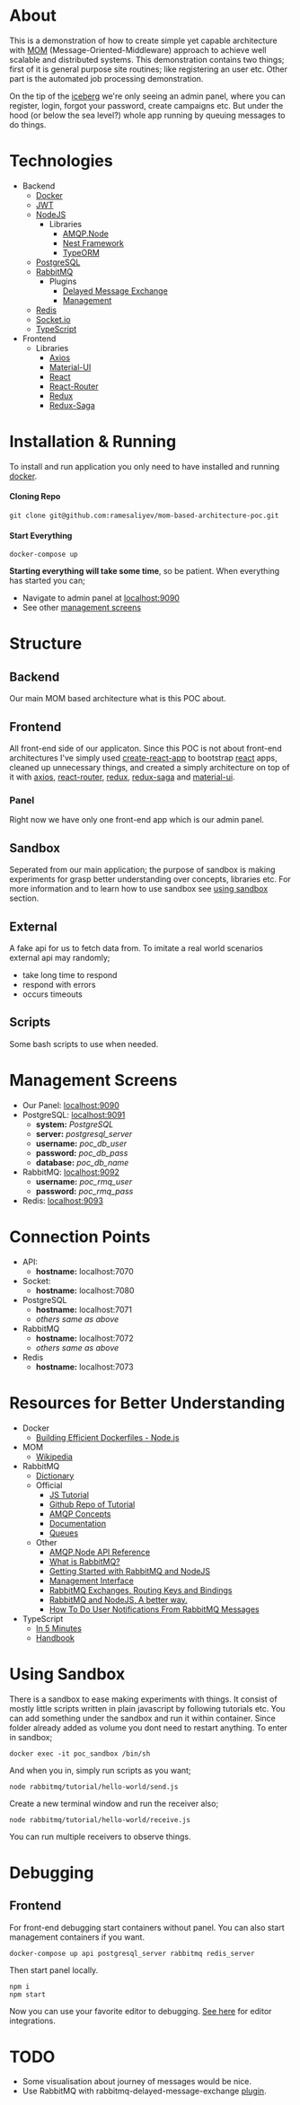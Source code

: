 # About
This is a demonstration of how to create simple yet capable architecture with [MOM](https://www.wikiwand.com/en/Message-oriented_middleware) (Message-Oriented-Middleware) approach to achieve well scalable and distributed systems. This demonstration contains two things; first of it is general purpose site routines; like registering an user etc. Other part is the automated job processing demonstration. 

On the tip of the [iceberg](https://www.wikiwand.com/en/Iceberg) we're only seeing an admin panel, where you can register, login, forgot your password, create campaigns etc. But under the hood (or below the sea level?) whole app running by queuing messages to do things. 

# Technologies
- Backend
  - [Docker](https://www.docker.com/)
  - [JWT](https://jwt.io/)
  - [NodeJS](https://nodejs.org/)
    - Libraries
      - [AMQP.Node](https://github.com/squaremo/amqp.node)
      - [Nest Framework](https://nestjs.com/)
      - [TypeORM](http://typeorm.io/)
  - [PostgreSQL](https://www.postgresql.org/)
  - [RabbitMQ](https://www.rabbitmq.com/)
    - Plugins
      - [Delayed Message Exchange](https://github.com/rabbitmq/rabbitmq-delayed-message-exchange)
      - [Management](https://github.com/rabbitmq/rabbitmq-management)
  - [Redis](https://redis.io/)
  - [Socket.io](https://socket.io/)
  - [TypeScript](https://www.typescriptlang.org/)
- Frontend
  - Libraries
    - [Axios](https://github.com/axios/axios)
    - [Material-UI](https://material-ui.com/)
    - [React](https://reactjs.org/)
    - [React-Router](https://github.com/ReactTraining/react-router)
    - [Redux](https://redux.js.org/)
    - [Redux-Saga](https://github.com/redux-saga/redux-saga)

# Installation & Running
To install and run application you only need to have installed and running [docker](https://www.docker.com/products).

#### Cloning Repo
    git clone git@github.com:ramesaliyev/mom-based-architecture-poc.git

#### Start Everything
    docker-compose up

**Starting everything will take some time**, so be patient. When everything has started you can;
  - Navigate to admin panel at [localhost:9090](http://localhost:9090/)
  - See other [management screens](#management-screens)

# Structure
## Backend
Our main MOM based architecture what is this POC about.

## Frontend
All front-end side of our applicaton. Since this POC is not about front-end architectures I've simply used [create-react-app](https://github.com/facebook/create-react-app) to bootstrap [react](https://reactjs.org/) apps, cleaned up unnecessary things, and created a simply architecture on top of it with [axios](https://github.com/axios/axios), [react-router](https://github.com/ReactTraining/react-router), [redux](https://redux.js.org/), [redux-saga](https://github.com/redux-saga/redux-saga) and [material-ui](https://material-ui.com/). 

### Panel
Right now we have only one front-end app which is our admin panel. 

## Sandbox
Seperated from our main application; the purpose of sandbox is making experiments for grasp better understanding over concepts, libraries etc. For more information and to learn how to use sandbox see [using sandbox](#using-sandbox) section.

## External
A fake api for us to fetch data from. To imitate a real world scenarios external api may randomly;
- take long time to respond
- respond with errors
- occurs timeouts

## Scripts
Some bash scripts to use when needed.

# Management Screens
- Our Panel: [localhost:9090](http://localhost:9090/)
- PostgreSQL: [localhost:9091](http://localhost:9091/)
  - **system:** *PostgreSQL*
  - **server:** *postgresql_server*
  - **username:** *poc_db_user*
  - **password:** *poc_db_pass*
  - **database:** *poc_db_name*
- RabbitMQ: [localhost:9092](http://localhost:9092/)
  - **username:** *poc_rmq_user*
  - **password:** *poc_rmq_pass*
- Redis: [localhost:9093](http://localhost:9093/)

#  Connection Points
- API:
  - **hostname:** localhost:7070
- Socket:
  - **hostname:** localhost:7080
- PostgreSQL
  - **hostname:** localhost:7071
  - *others same as above*
- RabbitMQ
  - **hostname:** localhost:7072
  - *others same as above*
- Redis
  - **hostname:** localhost:7073

# Resources for Better Understanding 
  - Docker
    - [Building Efficient Dockerfiles - Node.js](http://bitjudo.com/blog/2014/03/13/building-efficient-dockerfiles-node-dot-js/)
  - MOM
    - [Wikipedia](https://www.wikiwand.com/en/Message-oriented_middleware)
  - RabbitMQ
    - [Dictionary](/sandbox/rabbitmq/about.md)
    - Official
      - [JS Tutorial](https://www.rabbitmq.com/tutorials/tutorial-one-javascript.html)
      - [Github Repo of Tutorial](https://github.com/rabbitmq/rabbitmq-tutorials/tree/master/javascript-nodejs)
      - [AMQP Concepts](https://www.rabbitmq.com/tutorials/amqp-concepts.html)
      - [Documentation](https://www.rabbitmq.com/documentation.html)
      - [Queues](https://www.rabbitmq.com/queues.html)
    - Other
      - [AMQP.Node API Reference](http://www.squaremobius.net/amqp.node/channel_api.html)
      - [What is RabbitMQ?](https://www.cloudamqp.com/blog/2015-05-18-part1-rabbitmq-for-beginners-what-is-rabbitmq.html)
      - [Getting Started with RabbitMQ and NodeJS](https://www.cloudamqp.com/blog/2015-05-19-part2-2-rabbitmq-for-beginners_example-and-sample-code-node-js.html)
      - [Management Interface](https://www.cloudamqp.com/blog/2015-05-27-part3-rabbitmq-for-beginners_the-management-interface.html)
      - [RabbitMQ Exchanges, Routing Keys and Bindings](https://www.cloudamqp.com/blog/2015-09-03-part4-rabbitmq-for-beginners-exchanges-routing-keys-bindings.html)
      - [RabbitMQ and NodeJS, A better way.](https://kimambo.de/a-better-way-to-work-with-rabbitmq-and-nodejs/)
      - [How To Do User Notifications From RabbitMQ Messages](https://derickbailey.com/2015/09/21/how-to-do-user-notifications-from-rabbitmq-messages/)
  - TypeScript
    - [In 5 Minutes](https://www.typescriptlang.org/docs/handbook/typescript-in-5-minutes.html)
    - [Handbook](https://www.typescriptlang.org/docs/handbook/basic-types.html)

# Using Sandbox
There is a sandbox to ease making experiments with things. It consist of mostly little scripts written in plain javascript by following tutorials etc. You can add something under the sandbox and run it within container. Since folder already added as volume you dont need to restart anything. To enter in sandbox;

    docker exec -it poc_sandbox /bin/sh

And when you in, simply run scripts as you want;
    
    node rabbitmq/tutorial/hello-world/send.js

Create a new terminal window and run the receiver also;

    node rabbitmq/tutorial/hello-world/receive.js

You can run multiple receivers to observe things.

# Debugging
## Frontend
For front-end debugging start containers without panel. You can also start management containers if you want.
    
    docker-compose up api postgresql_server rabbitmq redis_server
    
Then start panel locally.

    npm i
    npm start
  
Now you can use your favorite editor to debugging. [See here](/frontend/panel/README.md) for editor integrations.

# TODO
- Some visualisation about journey of messages would be nice.
- Use RabbitMQ with rabbitmq-delayed-message-exchange [plugin](https://hub.docker.com/r/tetsuobe/rabbitmq-delayed-message-exchange/~/dockerfile/).